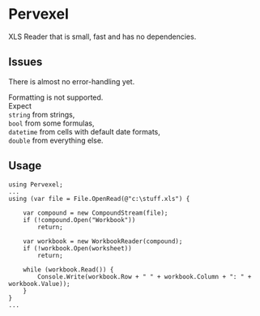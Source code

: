 # Pervexel

XLS Reader that is small, fast and has no dependencies.

## Issues

There is almost no error-handling yet.

Formatting is not supported.  
Expect  
`string` from strings,  
`bool` from some formulas,  
`datetime` from cells with default date formats,  
`double` from everything else.

## Usage

```
using Pervexel;
...
using (var file = File.OpenRead(@"c:\stuff.xls") {

	var compound = new CompoundStream(file);
	if (!compound.Open("Workbook"))
		return;

	var workbook = new WorkbookReader(compound);
	if (!workbook.Open(worksheet))
		return;

	while (workbook.Read()) {
		Console.Write(workbook.Row + " " + workbook.Column + ": " + workbook.Value));
	}
}
...
```

